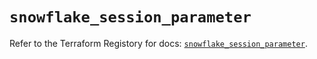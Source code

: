 # `snowflake_session_parameter`

Refer to the Terraform Registory for docs: [`snowflake_session_parameter`](https://registry.terraform.io/providers/snowflake-labs/snowflake/0.64.0/docs/resources/session_parameter).
